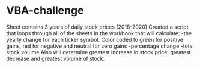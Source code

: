 # VBA-challenge
Sheet contains 3 years of daily stock prices (2018-2020)
Created a script that loops through all of the sheets in the workbook that will calculate:
-the yearly change for each ticker symbol. Color coded to green for positive gains, red for negative and neutral for zero gains
-percentage change
-total stock volume
Also will determine greatest increase in stock price, greatest decrease and greatest volume of stock.
